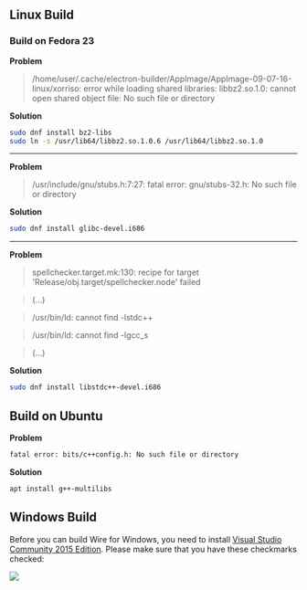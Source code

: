 ## Linux Build

### Build on Fedora 23

**Problem**

> /home/user/.cache/electron-builder/AppImage/AppImage-09-07-16-linux/xorriso: error while loading shared libraries: libbz2.so.1.0: cannot open shared object file: No such file or directory

**Solution**

```bash
sudo dnf install bz2-libs
sudo ln -s /usr/lib64/libbz2.so.1.0.6 /usr/lib64/libbz2.so.1.0
```

***

**Problem**

> /usr/include/gnu/stubs.h:7:27: fatal error: gnu/stubs-32.h: No such file or directory

**Solution**

```bash
sudo dnf install glibc-devel.i686
```

***


**Problem**

> spellchecker.target.mk:130: recipe for target 'Release/obj.target/spellchecker.node' failed

> (...)

> /usr/bin/ld: cannot find -lstdc++

> /usr/bin/ld: cannot find -lgcc_s

> (...)

**Solution**

```bash
sudo dnf install libstdc++-devel.i686
```

## Build on Ubuntu

**Problem**

```bash
fatal error: bits/c++config.h: No such file or directory 
```

**Solution**

```bash
apt install g++-multilibs
```

## Windows Build

Before you can build Wire for Windows, you need to install [Visual Studio Community 2015 Edition](https://www.visualstudio.com/vs/community/). Please make sure that you have these checkmarks checked:

![](https://i.stack.imgur.com/fEZEX.png)